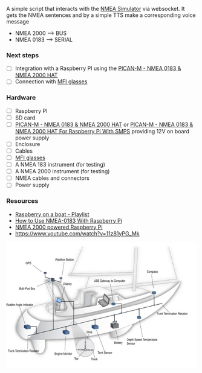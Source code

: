 A simple script that interacts with the [NMEA Simulator](https://github.com/panaaj/nmeasimulator) via websocket. It gets the NMEA sentences and by a simple TTS make a corresponding voice message 

* NMEA 2000 --> BUS
* NMEA 0183 --> SERIAL

### Next steps 

- [ ] Integration with a Raspberry PI using the [PICAN-M - NMEA 0183 & NMEA 2000 HAT](https://copperhilltech.com/pican-m-nmea-0183-nmea-2000-hat-for-raspberry-pi/)
- [ ] Connection with [MFI glasses](https://www.myfutureinnovation.com/shop/prodotto/trendy-photochromic-blue-light/)

### Hardware 

- [ ] Raspberry PI
- [ ] SD card
- [ ] [PICAN-M - NMEA 0183 & NMEA 2000 HAT](https://copperhilltech.com/) or [PICAN-M - NMEA 0183 & NMEA 2000 HAT For Raspberry Pi With SMPS](https://copperhilltech.com/pican-m-nmea-0183-nmea-2000-hat-for-raspberry-pi-with-smps/) providing 12V on board power supply
- [ ] Enclosure
- [ ] Cables
- [ ] [MFI glasses](https://www.myfutureinnovation.com/shop/prodotto/trendy-photochromic-blue-light/)
- [ ] A NMEA 183 instrument (for testing)
- [ ] A NMEA 2000 instrument (for testing)
- [ ] NMEA cables and connectors
- [ ] Power supply

### Resources

* [Raspberry on a boat - Playlist](https://youtube.com/playlist?list=PLgYS2FpH2f4rLgdJ05F4KAOMvAgsLH1da)
* [How to Use NMEA-0183 With Raspberry Pi](https://www.instructables.com/How-to-Use-NMEA-0183-With-Raspberry-Pi/)
* [NMEA 2000 powered Raspberry Pi](https://seabits.com/nmea-2000-powered-raspberry-pi/)
* https://www.youtube.com/watch?v=11z81yPG_Mk

![](2022-04-13-08-26-32.png)